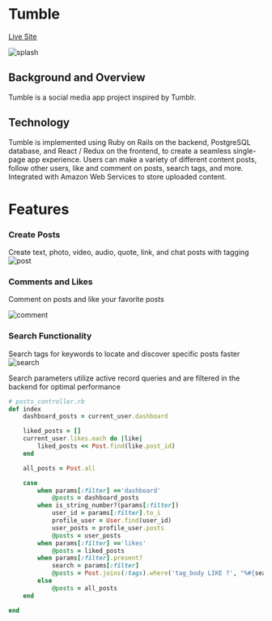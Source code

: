 # Tumble

[Live Site](https://tumble.herokuapp.com/)

![splash](https://media.giphy.com/media/WtaedWRJZBwm7vNaqz/giphy.gif)

## Background and Overview 

Tumble is a social media app project inspired by Tumblr.

## Technology

Tumble is implemented using Ruby on Rails on the backend, PostgreSQL database, and React / Redux on the frontend, to create a seamless single-page app experience. Users can make a variety of different content posts, follow other users, like and comment on posts, search tags, and more. Integrated with Amazon Web Services to store uploaded content.

# Features 

### Create Posts

Create text, photo, video, audio, quote, link, and chat posts with tagging
![post](https://media.giphy.com/media/h6Zz0nqNMXzHUpPvWa/giphy.gif)

### Comments and Likes 
Comment on posts and like your favorite posts

![comment](https://media.giphy.com/media/WOIMIYQgyJ2183TLid/giphy.gif)

### Search Functionality 

Search tags for keywords to locate and discover specific posts faster
![search](https://media.giphy.com/media/LT0EnK4Ox6SVx3Pd7D/giphy.gif)

Search parameters utilize active record queries and are filtered in the backend for optimal performance

```ruby
# posts_controller.rb
def index
    dashboard_posts = current_user.dashboard

    liked_posts = []
    current_user.likes.each do |like|
        liked_posts << Post.find(like.post_id)
    end

    all_posts = Post.all

    case 
        when params[:filter] =='dashboard'
            @posts = dashboard_posts
        when is_string_number?(params[:filter])
            user_id = params[:filter].to_i
            profile_user = User.find(user_id)
            user_posts = profile_user.posts
            @posts = user_posts
        when params[:filter] =='likes'
            @posts = liked_posts
        when params[:filter].present?
            search = params[:filter]
            @posts = Post.joins(:tags).where('tag_body LIKE ?', "%#{search}%")
        else
            @posts = all_posts
    end

end
```
